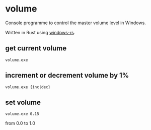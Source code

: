 # volume

Console programme to control the master volume level in Windows.

Written in Rust using [windows-rs](https://github.com/microsoft/windows-rs).

## get current volume
`volume.exe`

## increment or decrement volume by 1%
`volume.exe {inc|dec}`

## set volume

`volume.exe 0.15`

from 0.0 to 1.0